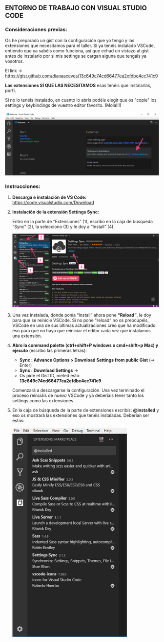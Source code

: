 ## **ENTORNO DE TRABAJO CON VISUAL STUDIO CODE**

### **Consideraciones previas:**
Os he preparado un gist con la configuración que yo tengo y las extensiones que necesitamos para el taller. Si ya tenéis instalado VSCode, entiendo que ya sabéis como funciona, así que echad un vistazo al gist antes de instalarlo por si mis settings se cargan alguna que tengáis ya vosotros.

El link -> https://gist.github.com/dianaaceves/13c649c74cd66477ea2efdbe4ec741c9

**Las extensiones SÍ QUE LAS NECESITAMOS** esas tenéis que instalarlas, porfi.

Si no lo tenéis instalado, en cuanto lo abrís podéis elegir que os "copie" los settings y keybindings de vuestro editor favorito. (Mola!!!)

![Settings otros editores](images/settings-editores.png)

### **Instrucciones:**
1. 	**Descarga e instalación de VS Code:**
	https://code.visualstudio.com/Download

2. 	**Instalación de la extensión Settings Sync:**

    Entro en la parte de “Extensiones” (1), escribo en la caja de búsqueda “Sync” (2), la selecciono (3) y le doy a “Install” (4).

	![Instalación de Settings Sync plugin](images/instalacion-sync.png)

3. 	Una vez instalada, donde ponía “Install” ahora pone **“Reload”**, le doy para que se reinicie VSCode. Si no pone "reload" no os preocupéis, VSCode en una de sus últimas actualizaciones creo que ha modificado eso para que no haya que reiniciar el editor cada vez que instalamos una extensión.

4. 	**Abro la command palette (ctrl+shift+P windows o cmd+shift+p Mac) y ejecuto** (escribo las primeras letras):

	- **Sync : Advance Options > Download Settings from public Gist**  (-> Enter)
	- **Sync : Download Settings** ->
	- Os pide el Gist ID, meted esto: **13c649c74cd66477ea2efdbe4ec741c9**

	Comenzará a descargarse la configuración. Una vez terminado el proceso reinciáis de nuevo
	VSCode y ya deberíais tener tanto los settings como las extensiones.

5. En la caja de búsqueda de la parte de extensiones escribís: **@installed** y eso os
	mostrará las extensiones que tenéis instaladas. Deberían ser estas:

	![Extensiones instaladas](images/extensiones-instaladas.png)

